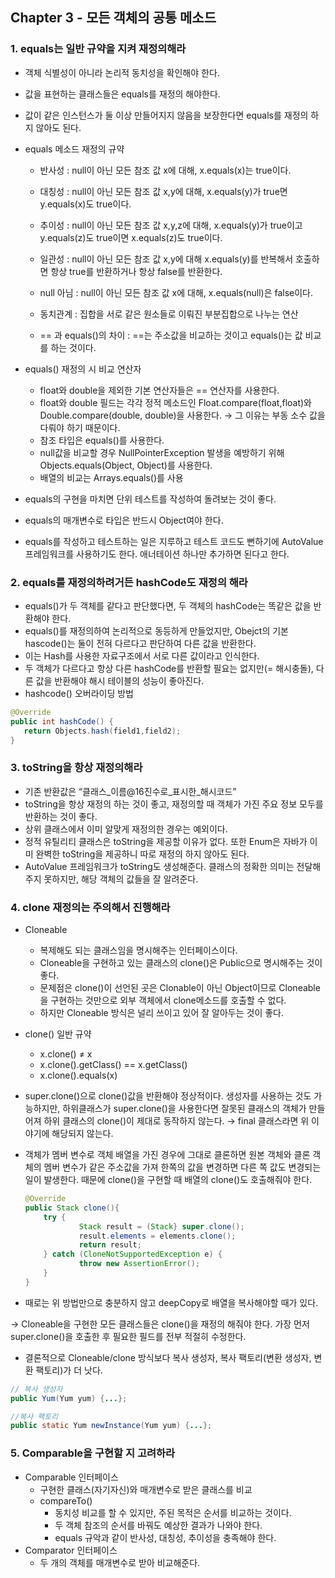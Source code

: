 ## Chapter 3 - 모든 객체의 공통 메소드

### 1. equals는 일반 규약을 지켜 재정의해라

- 객체 식별성이 아니라 논리적 동치성을 확인해야 한다.
- 값을 표현하는 클래스들은 equals를 재정의 해야한다.
- 값이 같은 인스턴스가 둘 이상 만들어지지 않음을 보장한다면 equals를 재정의 하지 않아도 된다.
- equals 메소드 재정의 규약
    - 반사성
      : null이 아닌 모든 참조 값 x에 대해, x.equals(x)는 true이다.
    
    - 대칭성
      : null이 아닌 모든 참조 값 x,y에 대해, x.equals(y)가 true면 y.equals(x)도 true이다.
      
    - 추이성
      : null이 아닌 모든 참조 값 x,y,z에 대해, x.equals(y)가 true이고 y.equals(z)도 true이면 x.equals(z)도 true이다.
      
    - 일관성
      : null이 아닌 모든 참조 값 x,y에 대해 x.equals(y)를 반복해서 호출하면 항상 true를 반환하거나 항상 false를 반환한다.
      
    - null 아님
      : null이 아닌 모든 참조 값 x에 대해, x.equals(null)은 false이다.
      
    - 동치관계
      : 집합을 서로 같은 원소들로 이뤄진 부분집합으로 나누는 연산
      
    - == 과 equals()의 차이
      : ==는 주소값을 비교하는 것이고 equals()는 값 비교를 하는 것이다.


- equals() 재정의 시 비교 연산자
    - float와 double을 제외한 기본 연산자들은 == 연산자를 사용한다.
    - float와 double 필드는 각각 정적 메소드인 Float.compare(float,float)와 Double.compare(double, double)을 사용한다.
      → 그 이유는 부동 소수 값을 다뤄야 하기 때문이다.
    - 참조 타입은 equals()를 사용한다.
    - null값을 비교할 경우 NullPointerException 발생을 예방하기 위해 Objects.equals(Object, Object)를 사용한다.
    - 배열의 비교는 Arrays.equals()를 사용

- equals의 구현을 마치면 단위 테스트를 작성하여 돌려보는 것이 좋다.

- equals의 매개변수로 타입은 반드시 Object여야 한다.
- equals를 작성하고 테스트하는 일은 지루하고 테스트 코드도 뻔하기에 AutoValue 프레임워크를 사용하기도 한다. 애너테이션 하나만 추가하면 된다고 한다.

### 2. equals를 재정의하려거든 hashCode도 재정의 해라

- equals()가 두 객체를 같다고 판단했다면, 두 객체의 hashCode는 똑같은 값을 반환해야 한다.
- equals()를 재정의하여 논리적으로 동등하게 만들었지만, Obejct의 기본 hascode()는 둘이 전혀 다르다고 판단하여 다른 값을 반환한다.
- 이는 Hash를 사용한 자료구조에서 서로 다른 값이라고 인식한다.
- 두 객체가 다르다고 항상 다른 hashCode를 반환할 필요는 없지만(= 해시충돌), 다른 값을 반환해야 해시 테이블의 성능이 좋아진다.
- hashcode() 오버라이딩 방법

```java
@Override
public int hashCode() {
   return Objects.hash(field1,field2);
}
```

### 3. toString을 항상 재정의해라

- 기존 반환값은 “클래스_이름@16진수로_표시한_해시코드”
- toString을 항상 재정의 하는 것이 좋고, 재정의할 때 객체가 가진 주요 정보 모두를 반환하는 것이 좋다.
- 상위 클래스에서 이미 알맞게 재정의한 경우는 예외이다.
- 정적 유틸리티 클래스은 toString을 제공할 이유가 없다. 또한 Enum은 자바가 이미 완벽한 toString을 제공하니 따로 재정의 하지 않아도 된다.
- AutoValue 프레임워크가 toString도 생성해준다. 클래스의 정확한 의미는 전달해주지 못하지만, 해당 객체의 값들을 잘 알려준다.

### 4. clone 재정의는 주의해서 진행해라

- Cloneable
    - 복제해도 되는 클래스임을 명시해주는 인터페이스이다.
    - Cloneable을 구현하고 있는 클래스의 clone()은 Public으로 명시해주는 것이 좋다.
    - 문제점은 clone()이 선언된 곳은 Clonable이 아닌 Object이므로 Cloneable을 구현하는 것만으로 외부 객체에서 clone메소드를 호출할 수 없다.
    - 하지만 Cloneable 방식은 널리 쓰이고 있어 잘 알아두는 것이 좋다.

- clone() 일반 규약
    - x.clone() ≠ x
    - x.clone().getClass() == x.getClass()
    - x.clone().equals(x)

- super.clone()으로 clone()값을 반환해야 정상적이다. 생성자를 사용하는 것도 가능하지만, 하위클래스가 super.clone()을 사용한다면 잘못된 클래스의 객체가 만들어져 하위 클래스의 clone()이 제대로 동작하지 않는다.
  → final 클래스라면 위 이야기에 해당되지 않는다.

- 객체가 멤버 변수로 객체 배열을 가진 경우에 그대로 클론하면 원본 객체와 클론 객체의 멤버 변수가 같은 주소값을 가져 한쪽의 값을 변경하면 다른 쪽 값도 변경되는 일이 발생한다. 때문에 clone()을 구현할 때 배열의 clone()도 호출해줘야 한다.

    ```java
    @Override
    public Stack clone(){
    	try {
    			Stack result = (Stack} super.clone();
    			result.elements = elements.clone();
    			return result;
    	} catch (CloneNotSupportedException e) {
    			throw new AssertionError();
    	}
    }
    ```


- 때로는 위 방법만으로 충분하지 않고 deepCopy로 배열을 복사해야할 때가 있다.

→ Cloneable을 구현한 모든 클래스들은 clone()을 재정의 해줘야 한다. 가장 먼저 super.clone()을 호출한 후 필요한 필드를 전부 적절히 수정한다.

- 결론적으로 Cloneable/clone 방식보다 복사 생성자, 복사 팩토리(변환 생성자, 변환 팩토리)가 더 낫다.

```java
// 복사 생성자
public Yum(Yum yum) {...};

//복사 팩토리
public static Yum newInstance(Yum yum) {...};
```

### 5. Comparable을 구현할 지 고려하라

- Comparable 인터페이스
    - 구현한 클래스(자기자신)와 매개변수로 받은 클래스를 비교
    - compareTo()
        - 동치성 비교를 할 수 있지만, 주된 목적은 순서를 비교하는 것이다.
        - 두 객체 참조의 순서를 바꿔도 예상한 결과가 나와야 한다.
        - equals 규악과 같이 반사성, 대칭성, 추이성을 충족해야 한다.
- Comparator 인터페이스
    - 두 개의 객체를 매개변수로 받아 비교해준다.